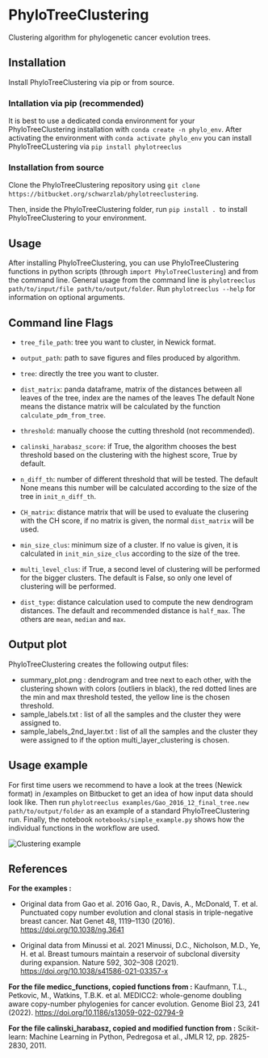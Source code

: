 # PhyloTreeClustering 
Clustering algorithm for phylogenetic cancer evolution trees.

## Installation
Install PhyloTreeClustering via pip or from source.

### Intallation via pip (recommended)
It is best to use a dedicated conda environment for your PhyloTreeClustering installation with `conda create -n phylo_env`.
After activating the environment with `conda activate phylo_env` you can install PhyloTreeCLustering via `pip install phylotreeclus`

### Installation from source
Clone the PhyloTreeClustering repository using `git clone https://bitbucket.org/schwarzlab/phylotreeclustering`. 

Then, inside the PhyloTreeClustering folder, run `pip install . `to install PhyloTreeClustering to your environment.

## Usage
After installing PhyloTreeClustering, you can use PhyloTreeClustering functions in python scripts (through `import PhyloTreeClustering`) and from the command line. General usage from the command line is `phylotreeclus path/to/input/file path/to/output/folder`. Run `phylotreeclus --help` for information on optional arguments.

## Command line Flags

-   `tree_file_path`: tree you want to cluster, in Newick format.

-   `output_path`: path to save figures and files produced by algorithm.

-   `tree`: directly the tree you want to cluster.

-   `dist_matrix`: panda dataframe, matrix of the distances between all leaves of the tree, index are the names of the leaves 
                The default None means the distance matrix will be calculated by the function `calculate_pdm_from_tree`.

-   `threshold`: manually choose the cutting threshold (not recommended).

-   `calinski_harabasz_score`: if True, the algorithm chooses the best threshold based on the clustering with the highest score,
                                True by default.

-   `n_diff_th`: number of different threshold that will be tested.
                The default None means this number will be calculated according to the size of the tree in `init_n_diff_th`.
            
-   `CH_matrix`: distance matrix that will be used to evaluate the clusering with the CH score,
                if no matrix is given, the normal `dist_matrix` will be used.
        
-   `min_size_clus`: minimum size of a cluster. 
                If no value is given, it is calculated in `init_min_size_clus` according to the size of the tree.
        
-   `multi_level_clus`: if True, a second level of clustering will be performed for the bigger clusters.
                The default is False, so only one level of clustering will be performed.
        
-   `dist_type`: distance calculation used to compute the new dendrogram distances.
                The default and recommended distance is `half_max`. The others are `mean`, `median` and `max`.

## Output plot

PhyloTreeClustering creates the following output files:
-   summary_plot.png : dendrogram and tree next to each other, with the clustering shown with colors (outliers in black), the red dotted lines are the min and max threshold     tested, the yellow line is the chosen threshold.
-   sample_labels.txt : list of all the samples and the cluster they were assigned to.
-   sample_labels_2nd_layer.txt : list of all the samples and the cluster they were assigned to if the option multi_layer_clustering is chosen.

## Usage example

For first time users we recommend to have a look at the trees (Newick format) in /examples on Bitbucket to get an idea of how input data should look like. Then run `phylotreeclus examples/Gao_2016_12_final_tree.new path/to/output/folder` as an example of a standard PhyloTreeClustering run. Finally, the notebook `notebooks/simple_example.py` shows how the individual functions in the workflow are used.

![Clustering example](https://bitbucket.org/schwarzlab/phylotreeclustering/raw/master/example_data/example_summary_plot_readme.png)

## References

**For the examples :**

- Original data from Gao et al. 2016 
Gao, R., Davis, A., McDonald, T. et al. 
Punctuated copy number evolution and clonal stasis in triple-negative breast cancer. 
Nat Genet 48, 1119–1130 (2016). https://doi.org/10.1038/ng.3641

- Original data from Minussi et al. 2021
Minussi, D.C., Nicholson, M.D., Ye, H. et al. 
Breast tumours maintain a reservoir of subclonal diversity during expansion. 
Nature 592, 302–308 (2021). https://doi.org/10.1038/s41586-021-03357-x

**For the file medicc_functions, copied functions from :**
Kaufmann, T.L., Petkovic, M., Watkins, T.B.K. et al.
MEDICC2: whole-genome doubling aware copy-number phylogenies for cancer evolution.
Genome Biol 23, 241 (2022). https://doi.org/10.1186/s13059-022-02794-9

**For the file calinski_harabasz, copied and modified function from :**
Scikit-learn: Machine Learning in Python, Pedregosa et al., JMLR 12, pp. 2825-2830, 2011.

